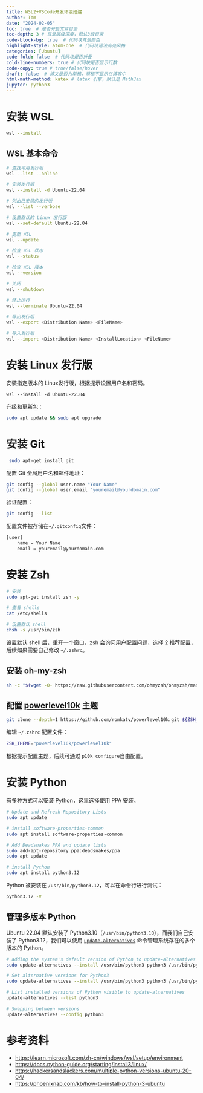 ```yaml
---
title: WSL2+VSCode开发环境搭建
author: Tom
date: "2024-02-05"
toc: true  # 是否开启文章目录
toc-depth: 3 # 目录层级深度，默认3级目录
code-block-bg: true  # 代码块背景颜色
highlight-style: atom-one  # 代码块语法高亮风格
categories: [Ubuntu]
code-fold: false  # 代码块是否折叠
cold-line-numbers: true # 代码块是否显示行数
code-copy: true # true/false/hover
draft: false  # 博文是否为草稿，草稿不显示在博客中
html-math-method: katex # latex 引擎，默认是 MathJax
jupyter: python3
---
```


# 安装 WSL

```bash
wsl --install
```

## WSL 基本命令

```bash
# 查找可用发行版
wsl --list --online

# 安装发行版
wsl --install -d Ubuntu-22.04

# 列出已安装的发行版
wsl --list --verbose

# 设置默认的 Linux 发行版
wsl --set-default Ubuntu-22.04

# 更新 WSL
wsl --update

# 检查 WSL 状态
wsl --status

# 检查 WSL 版本
wsl --version

# 关闭
wsl --shutdown

# 终止运行
wsl --terminate Ubuntu-22.04

# 导出发行版
wsl --export <Distribution Name> <FileName>

# 导入发行版
wsl --import <Distribution Name> <InstallLocation> <FileName>
```

# 安装 Linux 发行版

安装指定版本的 Linux发行版，根据提示设置用户名和密码。

```
wsl --install -d Ubuntu-22.04
```

升级和更新包：

```bash
sudo apt update && sudo apt upgrade
```

# 安装 Git

```bash
 sudo apt-get install git
```

配置 Git 全局用户名和邮件地址：

```bash
git config --global user.name "Your Name"
git config --global user.email "youremail@yourdomain.com"
```

验证配置：

```bash
git config --list
```

配置文件被存储在`~/.gitconfig`文件：

```bash
[user]
    name = Your Name
    email = youremail@yourdomain.com
```

# 安装 Zsh

```bash
# 安装
sudo apt-get install zsh -y

# 查看 shells
cat /etc/shells

# 设置默认 shell
chsh -s /usr/bin/zsh	
```

设置默认 shell 后，重开一个窗口，zsh 会询问用户配置问题，选择 2 推荐配置，后续如果需要自己修改 `~/.zshrc`。

## 安装 oh-my-zsh

```bash
sh -c "$(wget -O- https://raw.githubusercontent.com/ohmyzsh/ohmyzsh/master/tools/install.sh)"
```

## 配置 [powerlevel10k](https://github.com/romkatv/powerlevel10k) 主题

```bash
git clone --depth=1 https://github.com/romkatv/powerlevel10k.git ${ZSH_CUSTOM:-$HOME/.oh-my-zsh/custom}/themes/powerlevel10k
```

编辑 `~/.zshrc` 配置文件：

```bash
ZSH_THEME="powerlevel10k/powerlevel10k"
```

根据提示配置主题，后续可通过  `p10k configure`自由配置。

# 安装 Python

有多种方式可以安装 Python，这里选择使用 PPA 安装。

```bash
# Update and Refresh Repository Lists
sudo apt update

# install software-properties-common
sudo apt install software-properties-common

# Add Deadsnakes PPA and update lists
sudo add-apt-repository ppa:deadsnakes/ppa
sudo apt update

# install Python
sudo apt install python3.12
```

Python 被安装在 `/usr/bin/python3.12`，可以在命令行进行测试：

```bash
python3.12 -V	
```

## 管理多版本 Python

Ubuntu 22.04 默认安装了 Python3.10（`/usr/bin/python3.10`），而我们自己安装了 Python3.12，我们可以使用 [`update-alternatives`](https://linux.die.net/man/8/update-alternatives?ref=hackersandslackers.com) 命令管理系统存在的多个版本的 Python。

```bash
# adding the system's default version of Python to update-alternatives
sudo update-alternatives --install /usr/bin/python3 python3 /usr/bin/python3.10 1

# Set alternative versions for Python3
sudo update-alternatives --install /usr/bin/python3 python3 /usr/bin/python3.12 2

# List installed versions of Python visible to update-alternatives
update-alternatives --list python3

# Swapping between versions
update-alternatives --config python3
```

# 参考资料

- https://learn.microsoft.com/zh-cn/windows/wsl/setup/environment
- https://docs.python-guide.org/starting/install3/linux/
- https://hackersandslackers.com/multiple-python-versions-ubuntu-20-04/
- https://phoenixnap.com/kb/how-to-install-python-3-ubuntu